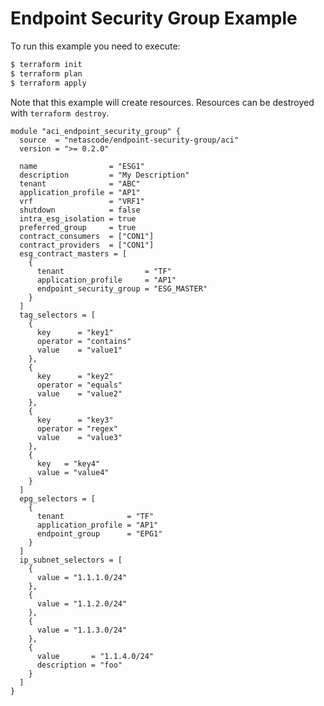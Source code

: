 <!-- BEGIN_TF_DOCS -->
# Endpoint Security Group Example

To run this example you need to execute:

```bash
$ terraform init
$ terraform plan
$ terraform apply
```

Note that this example will create resources. Resources can be destroyed with `terraform destroy`.

```hcl
module "aci_endpoint_security_group" {
  source  = "netascode/endpoint-security-group/aci"
  version = ">= 0.2.0"

  name                = "ESG1"
  description         = "My Description"
  tenant              = "ABC"
  application_profile = "AP1"
  vrf                 = "VRF1"
  shutdown            = false
  intra_esg_isolation = true
  preferred_group     = true
  contract_consumers  = ["CON1"]
  contract_providers  = ["CON1"]
  esg_contract_masters = [
    {
      tenant                  = "TF"
      application_profile     = "AP1"
      endpoint_security_group = "ESG_MASTER"
    }
  ]
  tag_selectors = [
    {
      key      = "key1"
      operator = "contains"
      value    = "value1"
    },
    {
      key      = "key2"
      operator = "equals"
      value    = "value2"
    },
    {
      key      = "key3"
      operator = "regex"
      value    = "value3"
    },
    {
      key   = "key4"
      value = "value4"
    }
  ]
  epg_selectors = [
    {
      tenant              = "TF"
      application_profile = "AP1"
      endpoint_group      = "EPG1"
    }
  ]
  ip_subnet_selectors = [
    {
      value = "1.1.1.0/24"
    },
    {
      value = "1.1.2.0/24"
    },
    {
      value = "1.1.3.0/24"
    },
    {
      value       = "1.1.4.0/24"
      description = "foo"
    }
  ]
}
```
<!-- END_TF_DOCS -->